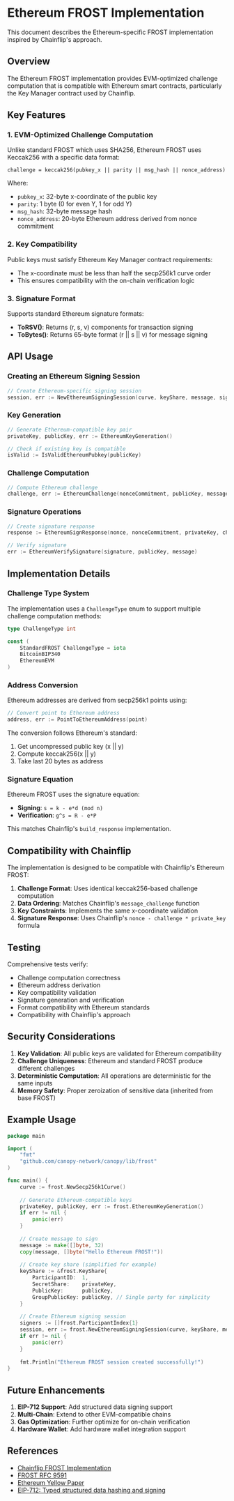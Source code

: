 # Ethereum FROST Implementation

This document describes the Ethereum-specific FROST implementation inspired by Chainflip's approach.

## Overview

The Ethereum FROST implementation provides EVM-optimized challenge computation that is compatible with Ethereum smart contracts, particularly the Key Manager contract used by Chainflip.

## Key Features

### 1. EVM-Optimized Challenge Computation

Unlike standard FROST which uses SHA256, Ethereum FROST uses Keccak256 with a specific data format:

```
challenge = keccak256(pubkey_x || parity || msg_hash || nonce_address)
```

Where:
- `pubkey_x`: 32-byte x-coordinate of the public key
- `parity`: 1 byte (0 for even Y, 1 for odd Y)
- `msg_hash`: 32-byte message hash
- `nonce_address`: 20-byte Ethereum address derived from nonce commitment

### 2. Key Compatibility

Public keys must satisfy Ethereum Key Manager contract requirements:
- The x-coordinate must be less than half the secp256k1 curve order
- This ensures compatibility with the on-chain verification logic

### 3. Signature Format

Supports standard Ethereum signature formats:
- **ToRSV()**: Returns (r, s, v) components for transaction signing
- **ToBytes()**: Returns 65-byte format (r || s || v) for message signing

## API Usage

### Creating an Ethereum Signing Session

```go
// Create Ethereum-specific signing session
session, err := NewEthereumSigningSession(curve, keyShare, message, signers, threshold)
```

### Key Generation

```go
// Generate Ethereum-compatible key pair
privateKey, publicKey, err := EthereumKeyGeneration()

// Check if existing key is compatible
isValid := IsValidEthereumPubkey(publicKey)
```

### Challenge Computation

```go
// Compute Ethereum challenge
challenge, err := EthereumChallenge(nonceCommitment, publicKey, message)
```

### Signature Operations

```go
// Create signature response
response := EthereumSignResponse(nonce, nonceCommitment, privateKey, challenge)

// Verify signature
err := EthereumVerifySignature(signature, publicKey, message)
```

## Implementation Details

### Challenge Type System

The implementation uses a `ChallengeType` enum to support multiple challenge computation methods:

```go
type ChallengeType int

const (
    StandardFROST ChallengeType = iota
    BitcoinBIP340
    EthereumEVM
)
```

### Address Conversion

Ethereum addresses are derived from secp256k1 points using:

```go
// Convert point to Ethereum address
address, err := PointToEthereumAddress(point)
```

The conversion follows Ethereum's standard:
1. Get uncompressed public key (x || y)
2. Compute keccak256(x || y)
3. Take last 20 bytes as address

### Signature Equation

Ethereum FROST uses the signature equation:
- **Signing**: `s = k - e*d (mod n)`
- **Verification**: `g^s = R - e*P`

This matches Chainflip's `build_response` implementation.

## Compatibility with Chainflip

The implementation is designed to be compatible with Chainflip's Ethereum FROST:

1. **Challenge Format**: Uses identical keccak256-based challenge computation
2. **Data Ordering**: Matches Chainflip's `message_challenge` function
3. **Key Constraints**: Implements the same x-coordinate validation
4. **Signature Response**: Uses Chainflip's `nonce - challenge * private_key` formula

## Testing

Comprehensive tests verify:

- Challenge computation correctness
- Ethereum address derivation
- Key compatibility validation
- Signature generation and verification
- Format compatibility with Ethereum standards
- Compatibility with Chainflip's approach

## Security Considerations

1. **Key Validation**: All public keys are validated for Ethereum compatibility
2. **Challenge Uniqueness**: Ethereum and standard FROST produce different challenges
3. **Deterministic Computation**: All operations are deterministic for the same inputs
4. **Memory Safety**: Proper zeroization of sensitive data (inherited from base FROST)

## Example Usage

```go
package main

import (
    "fmt"
    "github.com/canopy-network/canopy/lib/frost"
)

func main() {
    curve := frost.NewSecp256k1Curve()
    
    // Generate Ethereum-compatible keys
    privateKey, publicKey, err := frost.EthereumKeyGeneration()
    if err != nil {
        panic(err)
    }
    
    // Create message to sign
    message := make([]byte, 32)
    copy(message, []byte("Hello Ethereum FROST!"))
    
    // Create key share (simplified for example)
    keyShare := &frost.KeyShare{
        ParticipantID:  1,
        SecretShare:    privateKey,
        PublicKey:      publicKey,
        GroupPublicKey: publicKey, // Single party for simplicity
    }
    
    // Create Ethereum signing session
    signers := []frost.ParticipantIndex{1}
    session, err := frost.NewEthereumSigningSession(curve, keyShare, message, signers, 1)
    if err != nil {
        panic(err)
    }
    
    fmt.Println("Ethereum FROST session created successfully!")
}
```

## Future Enhancements

1. **EIP-712 Support**: Add structured data signing support
2. **Multi-Chain**: Extend to other EVM-compatible chains
3. **Gas Optimization**: Further optimize for on-chain verification
4. **Hardware Wallet**: Add hardware wallet integration support

## References

- [Chainflip FROST Implementation](https://github.com/chainflip-io/chainflip-backend)
- [FROST RFC 9591](https://datatracker.ietf.org/doc/rfc9591/)
- [Ethereum Yellow Paper](https://ethereum.github.io/yellowpaper/paper.pdf)
- [EIP-712: Typed structured data hashing and signing](https://eips.ethereum.org/EIPS/eip-712)
